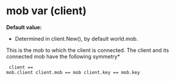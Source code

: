 # mob var (client)
**Default value:**
*   Determined in client.New(), by default world.mob.


This is the mob to which the client is connected. The client
and its connected mob have the following symmetry* 
```
 client ==
mob.client client.mob == mob client.key == mob.key 
```
